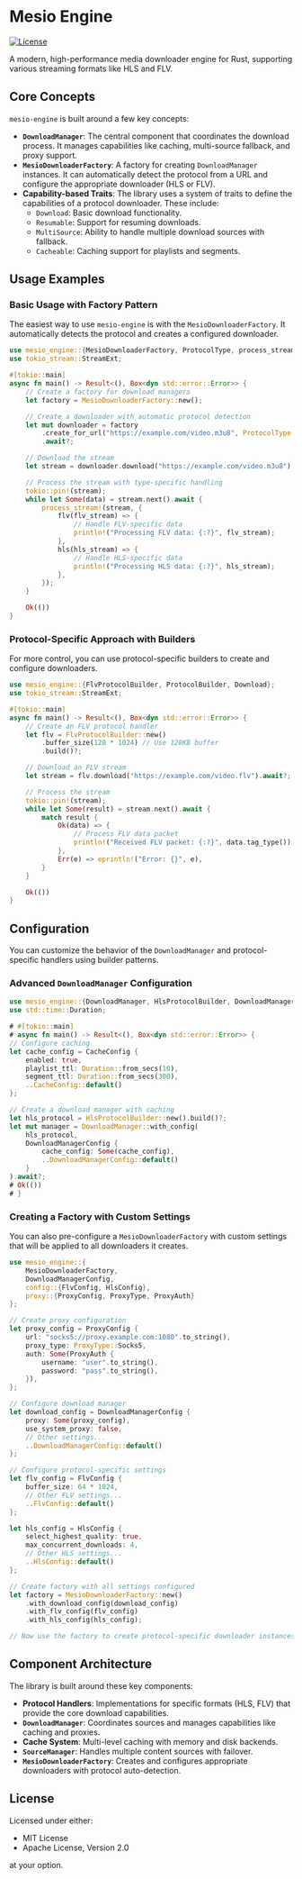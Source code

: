 # Mesio Engine

[![License](https://img.shields.io/crates/l/mesio-engine.svg)](https://github.com/hua0512/rust-srec)

A modern, high-performance media downloader engine for Rust, supporting various streaming formats like HLS and FLV.

## Core Concepts

`mesio-engine` is built around a few key concepts:

- **`DownloadManager`**: The central component that coordinates the download process. It manages capabilities like caching, multi-source fallback, and proxy support.
- **`MesioDownloaderFactory`**: A factory for creating `DownloadManager` instances. It can automatically detect the protocol from a URL and configure the appropriate downloader (HLS or FLV).
- **Capability-based Traits**: The library uses a system of traits to define the capabilities of a protocol downloader. These include:
  - `Download`: Basic download functionality.
  - `Resumable`: Support for resuming downloads.
  - `MultiSource`: Ability to handle multiple download sources with fallback.
  - `Cacheable`: Caching support for playlists and segments.

## Usage Examples

### Basic Usage with Factory Pattern

The easiest way to use `mesio-engine` is with the `MesioDownloaderFactory`. It automatically detects the protocol and creates a configured downloader.

```rust
use mesio_engine::{MesioDownloaderFactory, ProtocolType, process_stream};
use tokio_stream::StreamExt;

#[tokio::main]
async fn main() -> Result<(), Box<dyn std::error::Error>> {
    // Create a factory for download managers
    let factory = MesioDownloaderFactory::new();

    // Create a downloader with automatic protocol detection
    let mut downloader = factory
        .create_for_url("https://example.com/video.m3u8", ProtocolType::Auto)
        .await?;

    // Download the stream
    let stream = downloader.download("https://example.com/video.m3u8").await?;

    // Process the stream with type-specific handling
    tokio::pin!(stream);
    while let Some(data) = stream.next().await {
        process_stream!(stream, {
            flv(flv_stream) => {
                // Handle FLV-specific data
                println!("Processing FLV data: {:?}", flv_stream);
            },
            hls(hls_stream) => {
                // Handle HLS-specific data
                println!("Processing HLS data: {:?}", hls_stream);
            },
        });
    }

    Ok(())
}
```

### Protocol-Specific Approach with Builders

For more control, you can use protocol-specific builders to create and configure downloaders.

```rust
use mesio_engine::{FlvProtocolBuilder, ProtocolBuilder, Download};
use tokio_stream::StreamExt;

#[tokio::main]
async fn main() -> Result<(), Box<dyn std::error::Error>> {
    // Create an FLV protocol handler
    let flv = FlvProtocolBuilder::new()
        .buffer_size(128 * 1024) // Use 128KB buffer
        .build()?;

    // Download an FLV stream
    let stream = flv.download("https://example.com/video.flv").await?;

    // Process the stream
    tokio::pin!(stream);
    while let Some(result) = stream.next().await {
        match result {
            Ok(data) => {
                // Process FLV data packet
                println!("Received FLV packet: {:?}", data.tag_type());
            },
            Err(e) => eprintln!("Error: {}", e),
        }
    }

    Ok(())
}
```

## Configuration

You can customize the behavior of the `DownloadManager` and protocol-specific handlers using builder patterns.

### Advanced `DownloadManager` Configuration

```rust
use mesio_engine::{DownloadManager, HlsProtocolBuilder, DownloadManagerConfig, CacheConfig};
use std::time::Duration;

# #[tokio::main]
# async fn main() -> Result<(), Box<dyn std::error::Error>> {
// Configure caching
let cache_config = CacheConfig {
    enabled: true,
    playlist_ttl: Duration::from_secs(10),
    segment_ttl: Duration::from_secs(300),
    ..CacheConfig::default()
};

// Create a download manager with caching
let hls_protocol = HlsProtocolBuilder::new().build()?;
let mut manager = DownloadManager::with_config(
    hls_protocol,
    DownloadManagerConfig {
        cache_config: Some(cache_config),
        ..DownloadManagerConfig::default()
    }
).await?;
# Ok(())
# }
```

### Creating a Factory with Custom Settings

You can also pre-configure a `MesioDownloaderFactory` with custom settings that will be applied to all downloaders it creates.

```rust
use mesio_engine::{
    MesioDownloaderFactory,
    DownloadManagerConfig,
    config::{FlvConfig, HlsConfig},
    proxy::{ProxyConfig, ProxyType, ProxyAuth}
};

// Create proxy configuration
let proxy_config = ProxyConfig {
    url: "socks5://proxy.example.com:1080".to_string(),
    proxy_type: ProxyType::Socks5,
    auth: Some(ProxyAuth {
        username: "user".to_string(),
        password: "pass".to_string(),
    }),
};

// Configure download manager
let download_config = DownloadManagerConfig {
    proxy: Some(proxy_config),
    use_system_proxy: false,
    // Other settings...
    ..DownloadManagerConfig::default()
};

// Configure protocol-specific settings
let flv_config = FlvConfig {
    buffer_size: 64 * 1024,
    // Other FLV settings...
    ..FlvConfig::default()
};

let hls_config = HlsConfig {
    select_highest_quality: true,
    max_concurrent_downloads: 4,
    // Other HLS settings...
    ..HlsConfig::default()
};

// Create factory with all settings configured
let factory = MesioDownloaderFactory::new()
    .with_download_config(download_config)
    .with_flv_config(flv_config)
    .with_hls_config(hls_config);

// Now use the factory to create protocol-specific downloader instances
```

## Component Architecture

The library is built around these key components:

- **Protocol Handlers**: Implementations for specific formats (HLS, FLV) that provide the core download capabilities.
- **`DownloadManager`**: Coordinates sources and manages capabilities like caching and proxies.
- **Cache System**: Multi-level caching with memory and disk backends.
- **`SourceManager`**: Handles multiple content sources with failover.
- **`MesioDownloaderFactory`**: Creates and configures appropriate downloaders with protocol auto-detection.

## License

Licensed under either:

- MIT License
- Apache License, Version 2.0

at your option.
